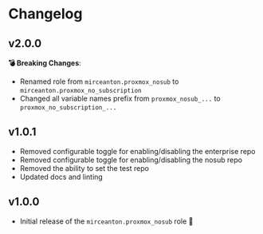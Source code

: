 # Changelog

## v2.0.0

**💣 Breaking Changes**:

* Renamed role from `mirceanton.proxmox_nosub` to `mirceanton.proxmox_no_subscription`
* Changed all variable names prefix from `proxmox_nosub_...` to `proxmox_no_subscription_...`

## v1.0.1

* Removed configurable toggle for enabling/disabling the enterprise repo
* Removed configurable toggle for enabling/disabling the nosub repo
* Removed the ability to set the test repo
* Updated docs and linting


## v1.0.0

* Initial release of the `mirceanton.proxmox_nosub` role 🚀
